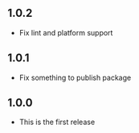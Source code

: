 ## 1.0.2

* Fix lint and platform support

## 1.0.1

* Fix something to publish package

## 1.0.0

* This is the first release

